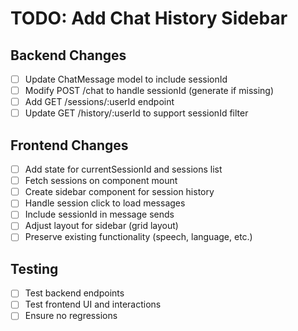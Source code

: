 # TODO: Add Chat History Sidebar

## Backend Changes

- [ ] Update ChatMessage model to include sessionId
- [ ] Modify POST /chat to handle sessionId (generate if missing)
- [ ] Add GET /sessions/:userId endpoint
- [ ] Update GET /history/:userId to support sessionId filter

## Frontend Changes

- [ ] Add state for currentSessionId and sessions list
- [ ] Fetch sessions on component mount
- [ ] Create sidebar component for session history
- [ ] Handle session click to load messages
- [ ] Include sessionId in message sends
- [ ] Adjust layout for sidebar (grid layout)
- [ ] Preserve existing functionality (speech, language, etc.)

## Testing

- [ ] Test backend endpoints
- [ ] Test frontend UI and interactions
- [ ] Ensure no regressions
